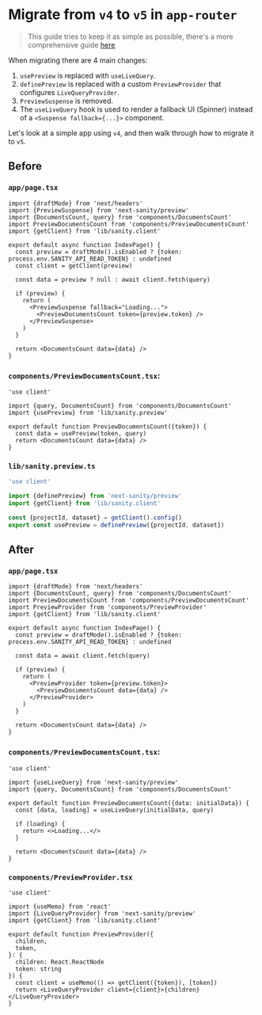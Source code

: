 # Migrate from `v4` to `v5` in `app-router`

> This guide tries to keep it as simple as possible, there's a more comprehensive guide [here](https://github.com/sanity-io/preview-kit/blob/main/MIGRATION.md)

When migrating there are 4 main changes:

1. `usePreview` is replaced with `useLiveQuery`.
2. `definePreview` is replaced with a custom `PreviewProvider` that configures `LiveQueryProvider`.
3. `PreviewSuspense` is removed.
4. The `useLiveQuery` hook is used to render a fallback UI (Spinner) instead of a `<Suspense fallback={...}>` component.

Let's look at a simple app using `v4`, and then walk through how to migrate it to `v5`.

## Before

### `app/page.tsx`

```tsx
import {draftMode} from 'next/headers'
import {PreviewSuspense} from 'next-sanity/preview'
import {DocumentsCount, query} from 'components/DocumentsCount'
import PreviewDocumentsCount from 'components/PreviewDocumentsCount'
import {getClient} from 'lib/sanity.client'

export default async function IndexPage() {
  const preview = draftMode().isEnabled ? {token: process.env.SANITY_API_READ_TOKEN} : undefined
  const client = getClient(preview)

  const data = preview ? null : await client.fetch(query)

  if (preview) {
    return (
      <PreviewSuspense fallback="Loading...">
        <PreviewDocumentsCount token={preview.token} />
      </PreviewSuspense>
    )
  }

  return <DocumentsCount data={data} />
}
```

### `components/PreviewDocumentsCount.tsx`:

```tsx
'use client'

import {query, DocumentsCount} from 'components/DocumentsCount'
import {usePreview} from 'lib/sanity.preview'

export default function PreviewDocumentsCount({token}) {
  const data = usePreview(token, query)
  return <DocumentsCount data={data} />
}
```

### `lib/sanity.preview.ts`

```js
'use client'

import {definePreview} from 'next-sanity/preview'
import {getClient} from 'lib/sanity.client'

const {projectId, dataset} = getClient().config()
export const usePreview = definePreview({projectId, dataset})
```

## After

### `app/page.tsx`

```tsx
import {draftMode} from 'next/headers'
import {DocumentsCount, query} from 'components/DocumentsCount'
import PreviewDocumentsCount from 'components/PreviewDocumentsCount'
import PreviewProvider from 'components/PreviewProvider'
import {getClient} from 'lib/sanity.client'

export default async function IndexPage() {
  const preview = draftMode().isEnabled ? {token: process.env.SANITY_API_READ_TOKEN} : undefined

  const data = await client.fetch(query)

  if (preview) {
    return (
      <PreviewProvider token={preview.token}>
        <PreviewDocumentsCount data={data} />
      </PreviewProvider>
    )
  }

  return <DocumentsCount data={data} />
}
```

### `components/PreviewDocumentsCount.tsx`:

```tsx
'use client'

import {useLiveQuery} from 'next-sanity/preview'
import {query, DocumentsCount} from 'components/DocumentsCount'

export default function PreviewDocumentsCount({data: initialData}) {
  const [data, loading] = useLiveQuery(initialData, query)

  if (loading) {
    return <>Loading...</>
  }

  return <DocumentsCount data={data} />
}
```

### `components/PreviewProvider.tsx`

```tsx
'use client'

import {useMemo} from 'react'
import {LiveQueryProvider} from 'next-sanity/preview'
import {getClient} from 'lib/sanity.client'

export default function PreviewProvider({
  children,
  token,
}: {
  children: React.ReactNode
  token: string
}) {
  const client = useMemo(() => getClient({token}), [token])
  return <LiveQueryProvider client={client}>{children}</LiveQueryProvider>
}
```
